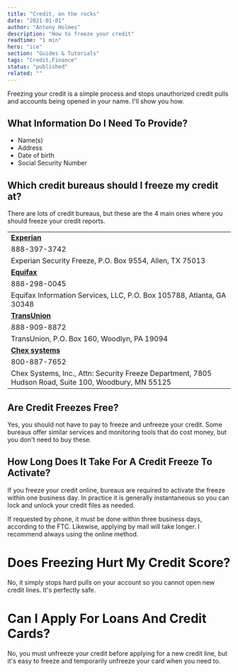 ```yaml
---
title: "Credit, on the rocks"
date: "2021-01-01"
author: "Antony Holmes"
description: "How to freeze your credit"
readtime: "1 min"
hero: "ice"
section: "Guides & Tutorials"
tags: "Credit,Finance"
status: "published"
related: ""
---
```


Freezing your credit is a simple process and stops unauthorized credit pulls and accounts being opened in your name. I'll show you how.

<!-- end -->

## What Information Do I Need To Provide?

- Name(s)
- Address
- Date of birth
- Social Security Number

## Which credit bureaus should I freeze my credit at?

There are lots of credit bureaus, but these are the 4 main ones where you should freeze your credit reports.

<table>
<tbody>
<tr>
    <td style="font-weight: bold"><a href="https://www.experian.com/freeze/center.html">Experian</a></td>
</tr>
<tr>
    <td>888-397-3742</td>
</tr>
<tr>
    <td>Experian Security Freeze, P.O. Box 9554, Allen, TX 75013</td>
</tr>
<tr>
    <td style="font-weight: bold"><a href="https://www.equifax.com/personal/credit-report-services/credit-freeze/">Equifax</a></td>
</tr>
<tr>
    <td>888-298-0045</td>
</tr>
<tr>
    <td>Equifax Information Services, LLC, P.O. Box 105788, Atlanta, GA 30348</td>
</tr>
<tr>
    <td style="font-weight: bold"><a href="https://www.transunion.com/credit-freeze">TransUnion</a></td>
</tr>
<tr>
    <td>888-909-8872</td>
</tr>
<tr>
    <td>TransUnion, P.O. Box 160, Woodlyn, PA 19094</td>
</tr>
<tr>
    <td style="font-weight: bold"><a href="https://www.chexsystems.com/web/chexsystems/consumerdebit/page/securityfreeze/placefreeze/">Chex systems</a></td>
</tr>
<tr>
    <td>800-887-7652</td>
</tr>
<tr>
    <td>Chex Systems, Inc., Attn: Security Freeze Department, 7805 Hudson Road, Suite 100, Woodbury, MN 55125</td>
</tr>
</tbody>
</table>

## Are Credit Freezes Free?

Yes, you should not have to pay to freeze and unfreeze your credit. Some bureaus offer similar services and monitoring tools that do
cost money, but you don't need to buy these.

## How Long Does It Take For A Credit Freeze To Activate?

If you freeze your credit online, bureaus are required to activate the freeze within one business day. In practice it is generally instantaneous so you can lock and unlock your credit files as needed.

If requested by phone, it must be done within three business days, according to the FTC. Likewise, applying by mail will take longer. I recommend always using the online method.

# Does Freezing Hurt My Credit Score?

No, it simply stops hard pulls on your account so you cannot open new credit lines. It's perfectly safe.

# Can I Apply For Loans And Credit Cards?

No, you must unfreeze your credit before applying for a new credit line, but it's easy to freeze and temporarily unfreeze your card when you need to.
